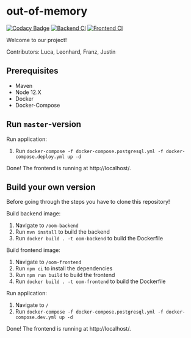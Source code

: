# out-of-memory

[![Codacy Badge](https://api.codacy.com/project/badge/Grade/c8469c7c14f344c9a6bb27e6692db748)](https://app.codacy.com/gh/Out-Of-Memory-Team/out-of-memory?utm_source=github.com&utm_medium=referral&utm_content=Out-Of-Memory-Team/out-of-memory&utm_campaign=Badge_Grade_Settings)
[![Backend CI](https://github.com/Out-Of-Memory-Team/out-of-memory/actions/workflows/java-ci.yml/badge.svg?branch=master)](https://github.com/Out-Of-Memory-Team/out-of-memory/actions/workflows/java-ci.yml)
[![Frontend CI](https://github.com/Out-Of-Memory-Team/out-of-memory/actions/workflows/node-ci.yml/badge.svg?branch=master)](https://github.com/Out-Of-Memory-Team/out-of-memory/actions/workflows/node-ci.yml)

Welcome to our project!

Contributors: Luca, Leonhard, Franz, Justin

## Prerequisites
- Maven
- Node 12.X
- Docker
- Docker-Compose

## Run `master`-version

Run application:
1) Run `docker-compose -f docker-compose.postgresql.yml -f docker-compose.deploy.yml up -d`

Done! The frontend is running at http://localhost/.

## Build your own version

Before going through the steps you have to clone this repository!

Build backend image:
1) Navigate to `/oom-backend`
2) Run `mvn install` to build the backend
3) Run `docker build . -t oom-backend` to build the Dockerfile

Build frontend image:
1) Navigate to `/oom-frontend`
2) Run `npm ci` to install the dependencies
3) Run `npm run build` to build the frontend
4) Run `docker build . -t oom-frontend` to build the Dockerfile

Run application:
1) Navigate to `/`
2) Run `docker-compose -f docker-compose.postgresql.yml -f docker-compose.dev.yml up -d`

Done! The frontend is running at http://localhost/.

